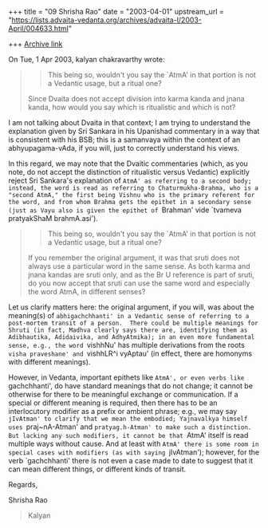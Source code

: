 +++
title = "09 Shrisha Rao"
date = "2003-04-01"
upstream_url = "https://lists.advaita-vedanta.org/archives/advaita-l/2003-April/004633.html"

+++
[Archive link](https://lists.advaita-vedanta.org/archives/advaita-l/2003-April/004633.html)

On Tue, 1 Apr 2003, kalyan chakravarthy wrote:

> >This being so, wouldn't you say the `AtmA' in that portion is not a
> >Vedantic usage, but a ritual one?
>
> Since Dvaita does not accept division into karma kanda and jnana kanda, how
> would you say which is ritualistic and which is not?

I am not talking about Dvaita in that context; I am trying to understand
the explanation given by Sri Sankara in his Upanishad commentary in a way
that is consistent with his BSB; this is a samanvaya within the context of
an abhyupagama-vAda, if you will, just to correctly understand his views.

In this regard, we may note that the Dvaitic commentaries (which, as you
note, do not accept the distinction of ritualistic versus Vedantic)
explicitly reject Sri Sankara's explanation of `AtmA' as referring to a
second body; instead, the word is read as referring to
Chaturmukha-Brahma, who is a "second AtmA," the first being Vishnu who is
the primary referent for the word, and from whom Brahma gets the epithet
in a secondary sense (just as Vayu also is given the epithet of `Brahman'
vide `tvameva pratyakShaM brahmA.asi').

> >This being so, wouldn't you say the `AtmA' in that portion is not a
> >Vedantic usage, but a ritual one?
>
> If you remember the original argument, it was that sruti does not always use
> a particular word in the same sense. As both karma and jnana kandas are
> sruti only, and as the Br U reference is part of sruti, do you now accept
> that sruti can use the same word and especially the word AtmA, in different
> senses?

Let us clarify matters here: the original argument, if you will, was about
the meaning(s) of `abhigachchhanti' in a Vedantic sense of referring to a
post-mortem transit of a person.  There could be multiple meanings for
Shruti (in fact, Madhva clearly says there are, identifying them as
Adibhautika, Adidaivika, and AdhyAtmika); in an even more fundamental
sense, e.g., the word `vishhNu' has multiple derivations from the roots
`visha praveshane' and `vishhLR^i vyAptau' (in effect, there are homonyms
with different meanings).

However, in Vedanta, important epithets like `AtmA', or even verbs like
`gachchhanti', do have standard meanings that do not change; it cannot be
otherwise for there to be meaningful exchange or communication.  If a
special or different meaning is required, then there has to be an
interlocutory modifier as a prefix or ambient phrase; e.g., we may say
`jIvAtman' to clarify that we mean the embodied; Yajnavalkya himself uses
`praj~nA-Atman' and `pratyag.h-Atman' to make such a distinction.  But
lacking any such modifiers, it cannot be that `AtmA' itself is read
multiple ways without cause.  And at least with `AtmA' there is some room
in special cases with modifiers (as with saying `jIvAtman'); however, for
the verb `gachchhanti' there is not even a case made to date to suggest
that it can mean different things, or different kinds of transit.

Regards,

Shrisha Rao

> Kalyan

